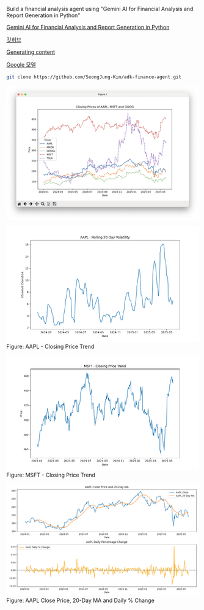 Build a financial analysis agent using
"Gemini AI for Financial Analysis and Report Generation in Python"

[Gemini AI for Financial Analysis and Report Generation in Python](https://janelleturing.medium.com/gemini-for-financial-analysis-and-report-generation-in-python-99a08f853788)

[깃허브](https://github.com/SeongJung-Kim/adk-finance-agent)

[Generating content](https://ai.google.dev/api/generate-content)

[Google 모델](https://cloud.google.com/vertex-ai/generative-ai/docs/models)

```bash
git clone https://github.com/SeongJung-Kim/adk-finance-agent.git
```

![주식 가격](https://raw.githubusercontent.com/SeongJung-Kim/adk-finance-agent/main/docs/images/stock_prices.png)


![애플 20일 이동평균](https://raw.githubusercontent.com/SeongJung-Kim/adk-finance-agent/main/docs/images/aapl_rolling_20-day_volatility.png)  
Figure: AAPL - Closing Price Trend

![마이크로소프트 종가 Trend](https://raw.githubusercontent.com/SeongJung-Kim/adk-finance-agent/main/docs/images/msft_close_price_trend.png)  
Figure: MSFT - Closing Price Trend

![애플 종가 & 20일 이동평균](https://raw.githubusercontent.com/SeongJung-Kim/adk-finance-agent/main/docs/images/aapl_close_price&20-day_ma.png)  
Figure: AAPL Close Price, 20-Day MA and Daily % Change